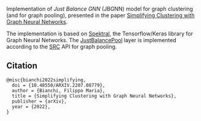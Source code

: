 Implementation of *Just Balance GNN* (JBGNN) model for graph clustering (and for graph pooling), presented in the paper [Simplifying Clustering with Graph Neural Networks](https://arxiv.org/abs/2207.08779).

The implementation is based on [Spektral](https://graphneural.network/getting-started/), the Tensorflow/Keras library for Graph Neural Networks.
The [JustBalancePool](https://github.com/FilippoMB/Simplifying-Clustering-with-Graph-Neural-Networks/blob/main/pooling_layers.py) layer is implemented according to the [SRC](https://graphneural.network/layers/pooling/) API for graph pooling.


## Citation

    @misc{bianchi2022simplifying,
      doi = {10.48550/ARXIV.2207.08779},
      author = {Bianchi, Filippo Maria},
      title = {Simplifying Clustering with Graph Neural Networks},
      publisher = {arXiv},
      year = {2022},
    }
